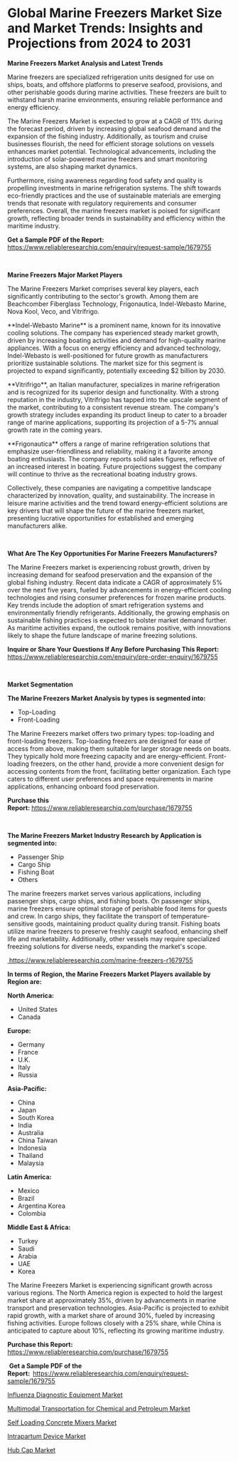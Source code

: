 <p><h1>Global Marine Freezers Market Size and Market Trends: Insights and Projections from 2024 to 2031</h1></p><p><strong>Marine Freezers Market Analysis and Latest Trends</strong></p>
<p><p>Marine freezers are specialized refrigeration units designed for use on ships, boats, and offshore platforms to preserve seafood, provisions, and other perishable goods during marine activities. These freezers are built to withstand harsh marine environments, ensuring reliable performance and energy efficiency. </p><p>The Marine Freezers Market is expected to grow at a CAGR of 11% during the forecast period, driven by increasing global seafood demand and the expansion of the fishing industry. Additionally, as tourism and cruise businesses flourish, the need for efficient storage solutions on vessels enhances market potential. Technological advancements, including the introduction of solar-powered marine freezers and smart monitoring systems, are also shaping market dynamics. </p><p>Furthermore, rising awareness regarding food safety and quality is propelling investments in marine refrigeration systems. The shift towards eco-friendly practices and the use of sustainable materials are emerging trends that resonate with regulatory requirements and consumer preferences. Overall, the marine freezers market is poised for significant growth, reflecting broader trends in sustainability and efficiency within the maritime industry.</p></p>
<p><strong>Get a Sample PDF of the Report:&nbsp;</strong> <a href="https://www.reliableresearchiq.com/enquiry/request-sample/1679755?utm_campaign=973&utm_medium=2&utm_source=Github&utm_content=ia&utm_term=28122024&utm_id=marine-freezers">https://www.reliableresearchiq.com/enquiry/request-sample/1679755</a></p>
<p>&nbsp;</p>
<p><strong>Marine Freezers Major Market Players</strong></p>
<p><p>The Marine Freezers Market comprises several key players, each significantly contributing to the sector's growth. Among them are Beachcomber Fiberglass Technology, Frigonautica, Indel-Webasto Marine, Nova Kool, Veco, and Vitrifrigo.</p><p>**Indel-Webasto Marine** is a prominent name, known for its innovative cooling solutions. The company has experienced steady market growth, driven by increasing boating activities and demand for high-quality marine appliances. With a focus on energy efficiency and advanced technology, Indel-Webasto is well-positioned for future growth as manufacturers prioritize sustainable solutions. The market size for this segment is projected to expand significantly, potentially exceeding $2 billion by 2030.</p><p>**Vitrifrigo**, an Italian manufacturer, specializes in marine refrigeration and is recognized for its superior design and functionality. With a strong reputation in the industry, Vitrifrigo has tapped into the upscale segment of the market, contributing to a consistent revenue stream. The company's growth strategy includes expanding its product lineup to cater to a broader range of marine applications, supporting its projection of a 5-7% annual growth rate in the coming years.</p><p>**Frigonautica** offers a range of marine refrigeration solutions that emphasize user-friendliness and reliability, making it a favorite among boating enthusiasts. The company reports solid sales figures, reflective of an increased interest in boating. Future projections suggest the company will continue to thrive as the recreational boating industry grows.</p><p>Collectively, these companies are navigating a competitive landscape characterized by innovation, quality, and sustainability. The increase in leisure marine activities and the trend toward energy-efficient solutions are key drivers that will shape the future of the marine freezers market, presenting lucrative opportunities for established and emerging manufacturers alike.</p></p>
<p>&nbsp;</p>
<p><strong>What Are The Key Opportunities For Marine Freezers Manufacturers?</strong></p>
<p><p>The Marine Freezers market is experiencing robust growth, driven by increasing demand for seafood preservation and the expansion of the global fishing industry. Recent data indicate a CAGR of approximately 5% over the next five years, fueled by advancements in energy-efficient cooling technologies and rising consumer preferences for frozen marine products. Key trends include the adoption of smart refrigeration systems and environmentally friendly refrigerants. Additionally, the growing emphasis on sustainable fishing practices is expected to bolster market demand further. As maritime activities expand, the outlook remains positive, with innovations likely to shape the future landscape of marine freezing solutions.</p></p>
<p><strong>Inquire or Share Your Questions If Any Before Purchasing This Report:</strong> <a href="https://www.reliableresearchiq.com/enquiry/pre-order-enquiry/1679755?utm_campaign=973&utm_medium=2&utm_source=Github&utm_content=ia&utm_term=28122024&utm_id=marine-freezers">https://www.reliableresearchiq.com/enquiry/pre-order-enquiry/1679755</a></p>
<p>&nbsp;</p>
<p><strong>Market Segmentation</strong></p>
<p><strong>The Marine Freezers Market Analysis by types is segmented into:</strong></p>
<p><ul><li>Top-Loading</li><li>Front-Loading</li></ul></p>
<p><p>The Marine Freezers market offers two primary types: top-loading and front-loading freezers. Top-loading freezers are designed for ease of access from above, making them suitable for larger storage needs on boats. They typically hold more freezing capacity and are energy-efficient. Front-loading freezers, on the other hand, provide a more convenient design for accessing contents from the front, facilitating better organization. Each type caters to different user preferences and space requirements in marine applications, enhancing onboard food preservation.</p></p>
<p><strong>Purchase this Report:&nbsp;</strong><a href="https://www.reliableresearchiq.com/purchase/1679755?utm_campaign=973&utm_medium=2&utm_source=Github&utm_content=ia&utm_term=28122024&utm_id=marine-freezers">https://www.reliableresearchiq.com/purchase/1679755</a></p>
<p>&nbsp;</p>
<p><strong>The Marine Freezers Market Industry Research by Application is segmented into:</strong></p>
<p><ul><li>Passenger Ship</li><li>Cargo Ship</li><li>Fishing Boat</li><li>Others</li></ul></p>
<p><p>The marine freezers market serves various applications, including passenger ships, cargo ships, and fishing boats. On passenger ships, marine freezers ensure optimal storage of perishable food items for guests and crew. In cargo ships, they facilitate the transport of temperature-sensitive goods, maintaining product quality during transit. Fishing boats utilize marine freezers to preserve freshly caught seafood, enhancing shelf life and marketability. Additionally, other vessels may require specialized freezing solutions for diverse needs, expanding the market's scope.</p></p>
<p><a href="https://www.reliableresearchiq.com/marine-freezers-r1679755?utm_campaign=973&utm_medium=2&utm_source=Github&utm_content=ia&utm_term=28122024&utm_id=marine-freezers">&nbsp;https://www.reliableresearchiq.com/marine-freezers-r1679755</a></p>
<p><strong>In terms of Region, the Marine Freezers Market Players available by Region are:</strong></p>
<p>
    <p> <strong> North America: </strong>
        <ul>
            <li>United States</li>
            <li>Canada</li>
        </ul>
        </p> 
    <p> <strong> Europe: </strong>
        <ul>
            <li>Germany</li>
            <li>France</li>
            <li>U.K.</li>
            <li>Italy</li>
            <li>Russia</li>
        </ul>
        </p> 
    <p> <strong> Asia-Pacific: </strong>
        <ul>
            <li>China</li>
            <li>Japan</li>
            <li>South Korea</li>
            <li>India</li>
            <li>Australia</li>
            <li>China Taiwan</li>
            <li>Indonesia</li>
            <li>Thailand</li>
            <li>Malaysia</li>
        </ul>
        </p> 
    <p> <strong> Latin America: </strong>
        <ul>
            <li>Mexico</li>
            <li>Brazil</li>
            <li>Argentina Korea</li>
            <li>Colombia</li>
        </ul>
        </p> 
    <p> <strong> Middle East & Africa: </strong>
        <ul>
            <li>Turkey</li>
            <li>Saudi</li>
            <li>Arabia</li>
            <li>UAE</li>
            <li>Korea</li>
        </ul>
    </p>
    </p>
<p><p>The Marine Freezers Market is experiencing significant growth across various regions. The North America region is expected to hold the largest market share at approximately 35%, driven by advancements in marine transport and preservation technologies. Asia-Pacific is projected to exhibit rapid growth, with a market share of around 30%, fueled by increasing fishing activities. Europe follows closely with a 25% share, while China is anticipated to capture about 10%, reflecting its growing maritime industry.</p></p>
<p><strong>Purchase this Report: </strong><a href="https://www.reliableresearchiq.com/purchase/1679755?utm_campaign=973&utm_medium=2&utm_source=Github&utm_content=ia&utm_term=28122024&utm_id=marine-freezers">https://www.reliableresearchiq.com/purchase/1679755</a></p>
<p>&nbsp;<strong>Get a Sample PDF of the Report:&nbsp;&nbsp;</strong><a href="https://www.reliableresearchiq.com/enquiry/request-sample/1679755?utm_campaign=973&utm_medium=2&utm_source=Github&utm_content=ia&utm_term=28122024&utm_id=marine-freezers">https://www.reliableresearchiq.com/enquiry/request-sample/1679755</a></p>
<p><strong></strong></p>
<p><p><a href="https://github.com/ElviraLeka1962/Market-Research-Report-List-1/blob/main/influenza-diagnostic-equipment-market.md?utm_campaign=973&utm_medium=2&utm_source=Github&utm_content=ia&utm_term=28122024&utm_id=marine-freezers">Influenza Diagnostic Equipment Market</a></p><p><a href="https://github.com/rosalinebhakta48/Market-Research-Report-List-1/blob/main/multimodal-transportation-for-chemical-and-petroleum-market.md?utm_campaign=973&utm_medium=2&utm_source=Github&utm_content=ia&utm_term=28122024&utm_id=marine-freezers">Multimodal Transportation for Chemical and Petroleum Market</a></p><p><a href="https://github.com/chongseney974/Market-Research-Report-List-1/blob/main/self-loading-concrete-mixers-market.md?utm_campaign=973&utm_medium=2&utm_source=Github&utm_content=ia&utm_term=28122024&utm_id=marine-freezers">Self Loading Concrete Mixers Market</a></p><p><a href="https://github.com/darenph8er/Market-Research-Report-List-1/blob/main/intrapartum-device-market.md?utm_campaign=973&utm_medium=2&utm_source=Github&utm_content=ia&utm_term=28122024&utm_id=marine-freezers">Intrapartum Device Market</a></p><p><a href="https://github.com/nathaliehurles7142/Market-Research-Report-List-1/blob/main/hub-cap-market.md?utm_campaign=973&utm_medium=2&utm_source=Github&utm_content=ia&utm_term=28122024&utm_id=marine-freezers">Hub Cap Market</a></p></p>